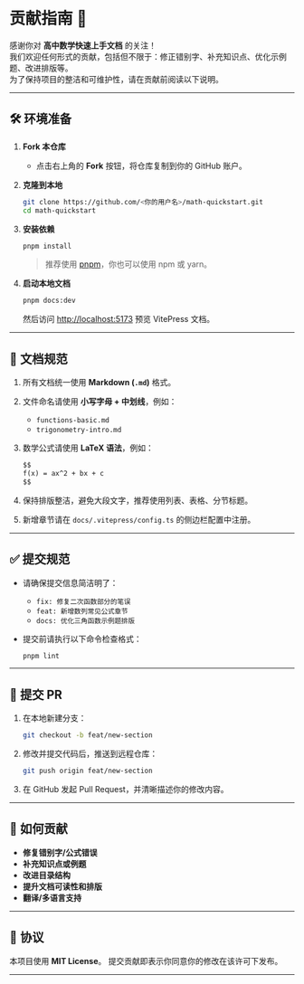 # 贡献指南 🤝

感谢你对 **高中数学快速上手文档** 的关注！  
我们欢迎任何形式的贡献，包括但不限于：修正错别字、补充知识点、优化示例题、改进排版等。  
为了保持项目的整洁和可维护性，请在贡献前阅读以下说明。

---

## 🛠 环境准备

1. **Fork 本仓库**
   - 点击右上角的 **Fork** 按钮，将仓库复制到你的 GitHub 账户。

2. **克隆到本地**
   ```bash
   git clone https://github.com/<你的用户名>/math-quickstart.git
   cd math-quickstart


3. **安装依赖**

   ```bash
   pnpm install
   ```

   > 推荐使用 [pnpm](https://pnpm.io/)，你也可以使用 npm 或 yarn。

4. **启动本地文档**

   ```bash
   pnpm docs:dev
   ```

   然后访问 [http://localhost:5173](http://localhost:5173) 预览 VitePress 文档。

---

## 📖 文档规范

1. 所有文档统一使用 **Markdown (`.md`)** 格式。
2. 文件命名请使用 **小写字母 + 中划线**，例如：

   * `functions-basic.md`
   * `trigonometry-intro.md`
3. 数学公式请使用 **LaTeX 语法**，例如：

   ```markdown
   $$
   f(x) = ax^2 + bx + c
   $$
   ```
4. 保持排版整洁，避免大段文字，推荐使用列表、表格、分节标题。
5. 新增章节请在 `docs/.vitepress/config.ts` 的侧边栏配置中注册。

---

## ✅ 提交规范

* 请确保提交信息简洁明了：

  * `fix: 修复二次函数部分的笔误`
  * `feat: 新增数列常见公式章节`
  * `docs: 优化三角函数示例题排版`

* 提交前请执行以下命令检查格式：

  ```bash
  pnpm lint
  ```

---

## 🔄 提交 PR

1. 在本地新建分支：

   ```bash
   git checkout -b feat/new-section
   ```
2. 修改并提交代码后，推送到远程仓库：

   ```bash
   git push origin feat/new-section
   ```
3. 在 GitHub 发起 Pull Request，并清晰描述你的修改内容。

---

## 🙌 如何贡献

* **修复错别字/公式错误**
* **补充知识点或例题**
* **改进目录结构**
* **提升文档可读性和排版**
* **翻译/多语言支持**

---

## 📜 协议

本项目使用 **MIT License**。
提交贡献即表示你同意你的修改在该许可下发布。

---

